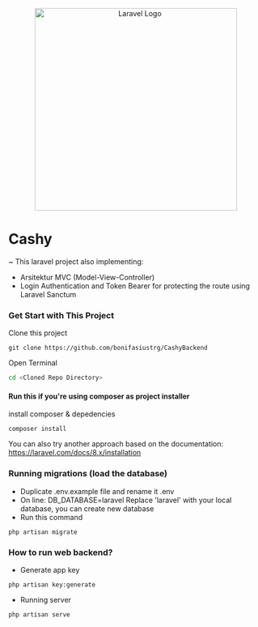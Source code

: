 <p align="center"><a href="https://laravel.com" target="_blank"><img src="https://raw.githubusercontent.com/laravel/art/master/logo-lockup/5%20SVG/2%20CMYK/1%20Full%20Color/laravel-logolockup-cmyk-red.svg" width="400" alt="Laravel Logo"></a></p>


# Cashy
~
This laravel project also implementing:
- Arsitektur MVC (Model-View-Controller)
- Login Authentication and Token Bearer for protecting the route using Laravel Sanctum

### Get Start with This Project
Clone this project
```git
git clone https://github.com/bonifasiustrg/CashyBackend
```

Open Terminal
```bash
cd <Cloned Repo Directory>
```

#### Run this if you're using composer as project installer
install composer & depedencies
```git
composer install
```

You can also try another approach based on the documentation: https://laravel.com/docs/8.x/installation

### Running migrations (load the database)
- Duplicate .env.example file and rename it .env
- On line: DB_DATABASE=laravel
  Replace 'laravel' with your local database, you can create new database
- Run this command
```git
php artisan migrate
```

### How to run web backend?
- Generate app key
```git
php artisan key:generate
``` 
- Running server
```git
php artisan serve
```

